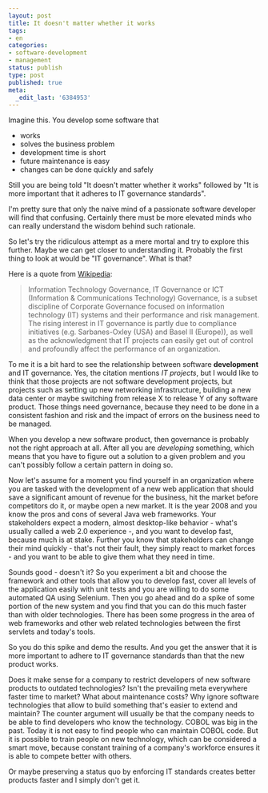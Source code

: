 ```yaml
---
layout: post
title: It doesn't matter whether it works
tags:
- en
categories:
- software-development
- management
status: publish
type: post
published: true
meta:
  _edit_last: '6384953'
---
```

<p>Imagine this. You develop some software that</p>

<ul><li>works</li>
<li>solves the business problem</li>
<li>development time is short</li>
<li>future maintenance is easy</li>
<li>changes can be done quickly and safely</li>
</ul>

<p>Still you are being told "It doesn't matter whether it works" followed by "It is more important that it adheres to IT governance standards".</p>

<p>I'm pretty sure that only the naive mind of a passionate software developer will find that confusing. Certainly there must be more elevated minds who can really understand the wisdom behind such rationale.</p>

<p>So let's try the ridiculous attempt as a mere mortal and try to explore this further. Maybe we can get closer to understanding it. Probably the first thing to look at would be "IT governance". What is that?</p>

<p>Here is a quote from <a href="http://en.wikipedia.org/wiki/Information_technology_governance">Wikipedia</a>:</p>

<blockquote>Information Technology Governance, IT Governance or ICT (Information &amp; Communications Technology) Governance, is a subset discipline of Corporate Governance focused on information technology (IT) systems and their performance and risk management. The rising interest in IT governance is partly due to compliance initiatives (e.g. Sarbanes-Oxley (USA) and Basel II (Europe)), as well as the acknowledgment that IT projects can easily get out of control and profoundly affect the performance of an organization.</blockquote>

<p>To me it is a bit hard to see the relationship between software <strong>development</strong> and IT governance. Yes, the citation mentions <em>IT projects</em>, but I would like to think that those projects are not software development projects, but projects such as setting up new networking infrastructure, building a new data center or maybe switching from release X to release Y of any software product. Those things need governance, because they need to be done in a consistent fashion and risk and the impact of errors on the business need to be managed.</p>

<p>When you develop a new software product, then governance is probably not the right approach at all. After all you are <em>developing</em> something, which means that you have to figure out a solution to a given problem and you can't possibly follow a certain pattern in doing so.</p>

<p>Now let's assume for a moment you find yourself in an organization where you are tasked with the development of a new web application that should save a significant amount of revenue for the business, hit the market before competitors do it, or maybe open a new market. It is the year 2008 and you know the pros and cons of several Java web frameworks. Your stakeholders expect a modern, almost desktop-like behavior - what's usually called a web 2.0 experience -, and you want to develop fast, because much is at stake. Further you know that stakeholders can change their mind quickly - that's not their fault, they simply react to market forces - and you want to be able to give them what they need in time.</p>

<p>Sounds good - doesn't it? So you experiment a bit and choose the framework and other tools that allow you to develop fast, cover all levels of the application easily with unit tests and you are willing to do some automated QA using Selenium. Then you go ahead and do a spike of some portion of the new system and you find that you can do this much faster than with older technologies. There has been some progress in the area of web frameworks and other web related technologies between the first servlets and today's tools.</p>

<p>So you do this spike and demo the results. And you get the answer that it is more important to adhere to IT governance standards than that the new product works. </p>

<p>Does it make sense for a company to restrict developers of new software products to outdated technologies? Isn't the prevailing meta everywhere faster time to market? What about maintenance costs? Why ignore software technologies that allow to build something that's easier to extend and maintain? The counter argument will usually be that the company needs to be able to find developers who know the technology. COBOL was big in the past. Today it is not easy to find people who can maintain COBOL code. But it is possible to train people on new technology, which can be considered a smart move, because constant training of a company's workforce ensures it is able to compete better with others.</p>

<p>Or maybe preserving a status quo by enforcing IT standards creates better products faster and I simply don't get it.</p>
